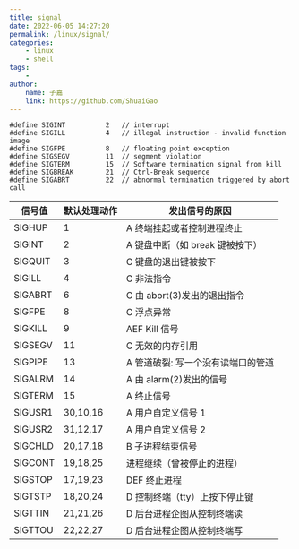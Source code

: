 ```yaml
---
title: signal
date: 2022-06-05 14:27:20
permalink: /linux/signal/
categories:
    - linux
    - shell
tags:
    -
author:
    name: 子嘉
    link: https://github.com/ShuaiGao
---
```


```shell
#define SIGINT          2   // interrupt
#define SIGILL          4   // illegal instruction - invalid function image
#define SIGFPE          8   // floating point exception
#define SIGSEGV         11  // segment violation
#define SIGTERM         15  // Software termination signal from kill
#define SIGBREAK        21  // Ctrl-Break sequence
#define SIGABRT         22  // abnormal termination triggered by abort call
```

| 信号值  | 默认处理动作 | 发出信号的原因                     |
| ------- | ------------ | ---------------------------------- |
| SIGHUP  | 1            | A 终端挂起或者控制进程终止         |
| SIGINT  | 2            | A 键盘中断（如 break 键被按下）    |
| SIGQUIT | 3            | C 键盘的退出键被按下               |
| SIGILL  | 4            | C 非法指令                         |
| SIGABRT | 6            | C 由 abort(3)发出的退出指令        |
| SIGFPE  | 8            | C 浮点异常                         |
| SIGKILL | 9            | AEF Kill 信号                      |
| SIGSEGV | 11           | C 无效的内存引用                   |
| SIGPIPE | 13           | A 管道破裂: 写一个没有读端口的管道 |
| SIGALRM | 14           | A 由 alarm(2)发出的信号            |
| SIGTERM | 15           | A 终止信号                         |
| SIGUSR1 | 30,10,16     | A 用户自定义信号 1                 |
| SIGUSR2 | 31,12,17     | A 用户自定义信号 2                 |
| SIGCHLD | 20,17,18     | B 子进程结束信号                   |
| SIGCONT | 19,18,25     | 进程继续（曾被停止的进程）         |
| SIGSTOP | 17,19,23     | DEF 终止进程                       |
| SIGTSTP | 18,20,24     | D 控制终端（tty）上按下停止键      |
| SIGTTIN | 21,21,26     | D 后台进程企图从控制终端读         |
| SIGTTOU | 22,22,27     | D 后台进程企图从控制终端写         |
